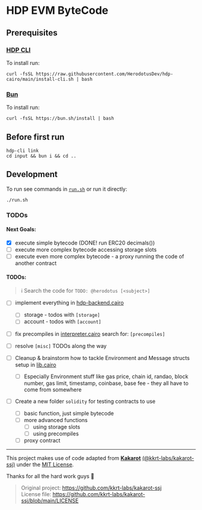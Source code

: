 # HDP EVM ByteCode

## Prerequisites

### [HDP CLI](https://github.com/HerodotusDev/hdp-cairo)

To install run:

```
curl -fsSL https://raw.githubusercontent.com/HerodotusDev/hdp-cairo/main/install-cli.sh | bash
```

### [Bun](https://bun.com/)

To install run:

```
curl -fsSL https://bun.sh/install | bash
```

## Before first run

```
hdp-cli link
cd input && bun i && cd ..
```

## Development

To run see commands in [`run.sh`](./run.sh) or run it directly:

```
./run.sh
```

### TODOs

#### Next Goals:

- [x] execute simple bytecode (DONE! run ERC20 decimals())
- [ ] execute more complex bytecode accessing storage slots
- [ ] execute even more complex bytecode - a proxy running the code of another contract

#### TODOs:

> ℹ️ Search the code for `TODO: @herodotus [<subject>]`

- [ ] implement everything in [hdp-backend.cairo](./src/evm/hdp_backend.cairo)

  - [ ] storage - todos with `[storage]`
  - [ ] account - todos with `[account]`

- [ ] fix precompiles in [interpreter.cairo](./src/evm/interpreter.cairo) search for: `[precompiles]`
- [ ] resolve `[misc]` TODOs along the way
- [ ] Cleanup & brainstorm how to tackle Environment and Message structs setup in [lib.cairo](./src/lib.cairo)

  - [ ] Especially Environment stuff like gas price, chain id, randao, block number, gas limit, timestamp, coinbase, base fee - they all have to come from somewhere

- [ ] Create a new folder `solidity` for testing contracts to use
  - [ ] basic function, just simple bytecode
  - [ ] more advanced functions
    - [ ] using storage slots
    - [ ] using precompiles
  - [ ] proxy contract

---

This project makes use of code adapted from [**Kakarot**](https://github.com/kkrt-labs) [(@kkrt-labs/kakarot-ssj)](https://github.com/kkrt-labs/kakarot-ssj) under the [MIT License](https://github.com/kkrt-labs/kakarot-ssj/blob/main/LICENSE).

Thanks for all the hard work guys 🙏

> Original project: https://github.com/kkrt-labs/kakarot-ssj  
> License file: https://github.com/kkrt-labs/kakarot-ssj/blob/main/LICENSE
